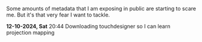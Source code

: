 Some amounts of metadata that I am exposing in public are starting to scare me. But it's that very fear I want to tackle. 

**12-10-2024, Sat** 20:44 Downloading touchdesigner so I can learn projection mapping
